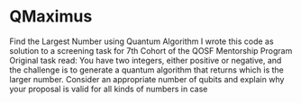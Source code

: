 # QMaximus
Find the Largest Number using Quantum Algorithm
I wrote this code as solution to a screening task for 7th Cohort of the QOSF Mentorship Program
Original task read: You have two integers, either positive or negative, and the challenge is to generate a quantum algorithm that returns which is the larger number. Consider an appropriate number of qubits and explain why your proposal is valid for all kinds of numbers in case 
